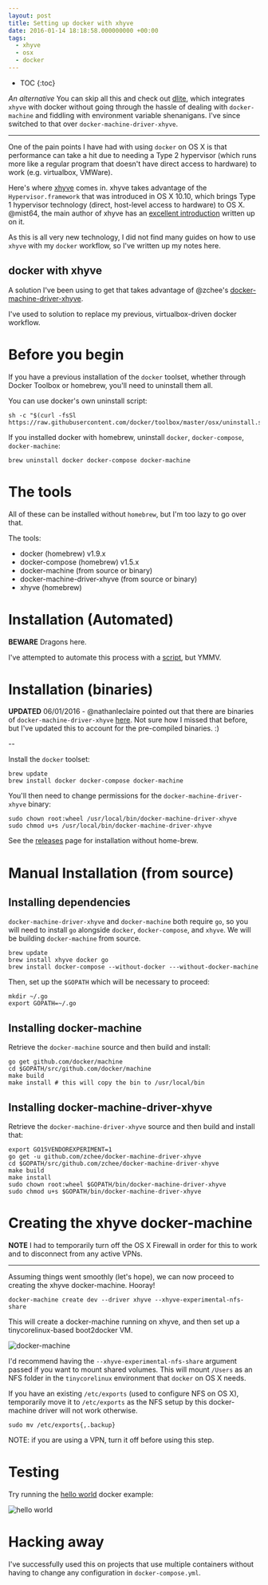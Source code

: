 ```yaml
---
layout: post
title: Setting up docker with xhyve
date: 2016-01-14 18:18:58.000000000 +00:00
tags: 
  - xhyve
  - osx
  - docker
---
```


* TOC
{:toc}

*An alternative* You can skip all this and check out [dlite](https://github.com/nlf/dlite), which integrates `xhyve` with docker without going through the hassle of dealing with `docker-machine` and fiddling with environment variable shenanigans. I've since switched to that over `docker-machine-driver-xhyve`.

--------

One of the pain points I have had with using `docker` on OS X is that performance can take a hit due to needing a Type 2 hypervisor (which runs more like a regular program that doesn't have direct access to hardware) to work (e.g. virtualbox, VMWare). 

Here's where [xhyve](https://github.com/mist64/xhyve) comes in. xhyve takes advantage of the `Hypervisor.framework` that was introduced in OS X 10.10, which brings Type 1 hypervisor technology (direct, host-level access to hardware) to OS X. @mist64, the main author of xhyve has an [excellent introduction](http://www.pagetable.com/?p=831) written up on it.

As this is all very new technology, I did not find many guides on how to use `xhyve` with my `docker` workflow, so I've written up my notes here.

## docker with xhyve

A solution I've been using to get that takes advantage of @zchee's [docker-machine-driver-xhyve](https://github.com/zchee/docker-machine-driver-xhyve).

I've used to solution to replace my previous, virtualbox-driven docker workflow.

# Before you begin
 
If you have a previous installation of the `docker` toolset, whether through Docker Toolbox or homebrew, you'll need to uninstall them all.

You can use docker's own uninstall script:

```
sh -c "$(curl -fsSl https://raw.githubusercontent.com/docker/toolbox/master/osx/uninstall.sh)"
```

If you installed docker with homebrew, uninstall `docker`, `docker-compose`, `docker-machine`:

```
brew uninstall docker docker-compose docker-machine
```

# The tools

All of these can be installed without `homebrew`, but I'm too lazy to go over that. 

The tools:

- docker (homebrew) v1.9.x
- docker-compose (homebrew) v1.5.x
- docker-machine (from source or binary)
- docker-machine-driver-xhyve (from source or binary)
- xhyve (homebrew)

# Installation (Automated)

**BEWARE** Dragons here.

I've attempted to automate this process with a  [script](https://gist.github.com/0x414A/0d5303b787a449cd564f), but YMMV.

# Installation (binaries)

**UPDATED** 06/01/2016 - @nathanleclaire pointed out that there are binaries of `docker-machine-driver-xhyve` [here](https://github.com/zchee/docker-machine-driver-xhyve/releases). Not sure how I missed that before, but I've updated this to account for the pre-compiled binaries. :)

--

Install the `docker` toolset:

```
brew update
brew install docker docker-compose docker-machine
```

You'll then need to change permissions for the `docker-machine-driver-xhyve` binary:

```
sudo chown root:wheel /usr/local/bin/docker-machine-driver-xhyve
sudo chmod u+s /usr/local/bin/docker-machine-driver-xhyve
```

See the [releases](https://github.com/zchee/docker-machine-driver-xhyve/releases/latest) page for installation without home-brew.

# Manual Installation (from source)

## Installing dependencies

`docker-machine-driver-xhyve` and `docker-machine` both require `go`, so you will need to install `go` alongside `docker`, `docker-compose`, and `xhyve`. We will be building `docker-machine` from source.

```
brew update
brew install xhyve docker go
brew install docker-compose --without-docker ---without-docker-machine
```

Then, set up the `$GOPATH` which will be necessary to proceed:

```
mkdir ~/.go
export GOPATH=~/.go
```

## Installing docker-machine

Retrieve the `docker-machine` source and then build and install:

```
go get github.com/docker/machine
cd $GOPATH/src/github.com/docker/machine
make build
make install # this will copy the bin to /usr/local/bin
```

## Installing docker-machine-driver-xhyve

Retrieve the `docker-machine-driver-xhyve` source and then build and install that:

```
export GO15VENDOREXPERIMENT=1
go get -u github.com/zchee/docker-machine-driver-xhyve
cd $GOPATH/src/github.com/zchee/docker-machine-driver-xhyve
make build
make install
sudo chown root:wheel $GOPATH/bin/docker-machine-driver-xhyve
sudo chmod u+s $GOPATH/bin/docker-machine-driver-xhyve
```

# Creating the xhyve docker-machine

**NOTE** I had to temporarily turn off the OS X Firewall in order for this to work and to disconnect from any active VPNs. 

---

Assuming things went smoothly (let's hope), we can now proceed to creating the xhyve docker-machine. Hooray!

```
docker-machine create dev --driver xhyve --xhyve-experimental-nfs-share
```

This will create a docker-machine running on xhyve, and then set up a tinycorelinux-based boot2docker VM.

![docker-machine](http://i.imgur.com/4kuxr6h.png)

I'd recommend having the `--xhyve-experimental-nfs-share` argument passed if you want to mount shared volumes. This will mount `/Users` as an NFS folder in the `tinycorelinux` environment that `docker` on OS X needs.

If you have an existing `/etc/exports` (used to configure NFS on OS X), temporarily move it to `/etc/exports` as the NFS setup by this docker-machine driver will not work otherwise.

```
sudo mv /etc/exports{,.backup}
```

NOTE: if you are using a VPN, turn it off before using this step. 

# Testing

Try running the [hello world](https://docs.docker.com/engine/userguide/dockerizing/) docker example:

![hello world](http://i.imgur.com/aQKfhym.png)

# Hacking away

I've successfully used this on projects that use multiple containers without having to change any configuration in `docker-compose.yml`.


